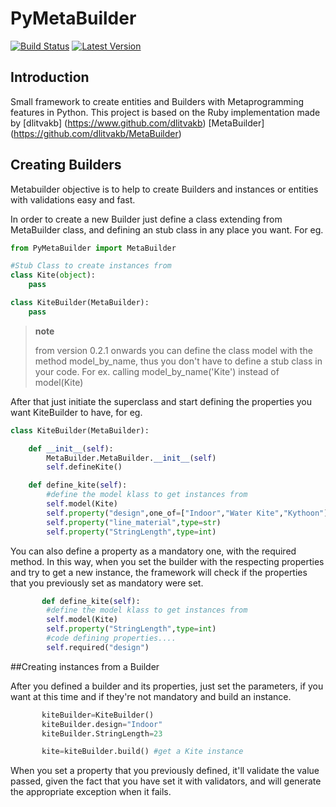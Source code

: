 # PyMetaBuilder

[![Build Status](https://travis-ci.org/bossiernesto/PyMetaBuilder|.svg)](https://travis-ci.org/bossiernesto/PyMetaBuilder)
[![Latest Version](http://img.shields.io/github/tag/bossiernesto/PyMetaBuilder.svg)](https://github.com/bossiernesto/PyMetaBuilder/releases)

## Introduction

Small framework to create entities and Builders with Metaprogramming features in Python.
This project is based on the Ruby implementation made by [dlitvakb] (https://www.github.com/dlitvakb) [MetaBuilder] (https://github.com/dlitvakb/MetaBuilder)

## Creating Builders

Metabuilder objective is to help to create Builders and instances or entities with validations easy and fast.

In order to create a new Builder just define a class extending from MetaBuilder class, and defining an stub class
in any place you want. For eg.

```python
from PyMetaBuilder import MetaBuilder

#Stub Class to create instances from
class Kite(object):
    pass

class KiteBuilder(MetaBuilder):
    pass
```
> **note**
>
> from version 0.2.1 onwards you can define the class model with the
> method model_by_name, thus you don't have to define a stub class in your code.
> For ex. calling model_by_name('Kite') instead of model(Kite)

After that just initiate the superclass and start defining the properties you want KiteBuilder to have, for eg.

```python
class KiteBuilder(MetaBuilder):

    def __init__(self):
        MetaBuilder.MetaBuilder.__init__(self)
        self.defineKite()

    def define_kite(self):
        #define the model klass to get instances from
        self.model(Kite)
        self.property("design",one_of=["Indoor","Water Kite","Kythoon"])
        self.property("line_material",type=str)
        self.property("StringLength",type=int)
```

You can also define a property as a mandatory one, with the required method. In this way, when you set the builder
with the respecting properties and try to get a new instance, the framework will check if the properties that you
previously set as mandatory were set.

```python
       def define_kite(self):
        #define the model klass to get instances from
        self.model(Kite)
        self.property("StringLength",type=int)
        #code defining properties....
        self.required("design")
```

##Creating instances from a Builder

After you defined a builder and its properties, just set the parameters, if you want at this time and if they're not
mandatory and build an instance.

```python
       kiteBuilder=KiteBuilder()
       kiteBuilder.design="Indoor"
       kiteBuilder.StringLength=23

       kite=kiteBuilder.build() #get a Kite instance
```

When you set a property that you previously defined, it'll validate the value passed, given the fact that you have
set it with validators, and will generate the appropriate exception when it fails.
